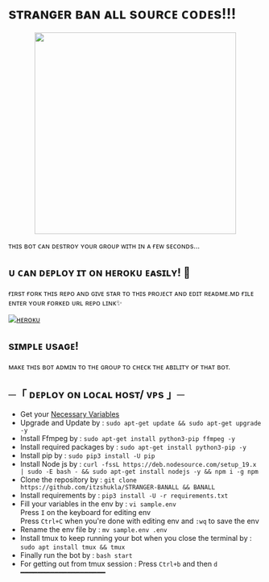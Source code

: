 # sᴛʀᴀɴɢᴇʀ ʙᴀɴ ᴀʟʟ sᴏᴜʀᴄᴇ ᴄᴏᴅᴇs!!!

<p align="center"><a href="https://t.me/SHIVANSH39"><img src="https://te.legra.ph/file/8e779ca298fb47f368f2b.jpg" width="400"></a></p>

ᴛʜɪs ʙᴏᴛ ᴄᴀɴ ᴅᴇsᴛʀᴏʏ ʏᴏᴜʀ ɢʀᴏᴜᴘ ᴡɪᴛʜ ɪɴ ᴀ ғᴇᴡ sᴇᴄᴏɴᴅs...

## ᴜ ᴄᴀɴ ᴅᴇᴘʟᴏʏ ɪᴛ ᴏɴ ʜᴇʀᴏᴋᴜ ᴇᴀsɪʟʏ! 💜
ғɪʀsᴛ ғᴏʀᴋ ᴛʜɪs ʀᴇᴘᴏ ᴀɴᴅ ɢɪᴠᴇ sᴛᴀʀ ᴛᴏ ᴛʜɪs ᴘʀᴏᴊᴇᴄᴛ ᴀɴᴅ ᴇᴅɪᴛ ʀᴇᴀᴅᴍᴇ.ᴍᴅ ғɪʟᴇ ᴇɴᴛᴇʀ ʏᴏᴜʀ ғᴏʀᴋᴇᴅ ᴜʀʟ ʀᴇᴘᴏ ʟɪɴᴋ✨


[![ʜᴇʀᴏᴋᴜ](https://www.herokucdn.com/deploy/button.svg)](https://heroku.com/deploy?template=https://github.com/itzshukla/STRANGER-BANALL)




## sɪᴍᴘʟᴇ ᴜsᴀɢᴇ!

ᴍᴀᴋᴇ ᴛʜɪs ʙᴏᴛ ᴀᴅᴍɪɴ ᴛᴏ ᴛʜᴇ ɢʀᴏᴜᴘ ᴛᴏ ᴄʜᴇᴄᴋ ᴛʜᴇ ᴀʙɪʟɪᴛʏ ᴏғ ᴛʜᴀᴛ ʙᴏᴛ.

## ─「 ᴅᴇᴩʟᴏʏ ᴏɴ ʟᴏᴄᴀʟ ʜᴏsᴛ/ ᴠᴘs 」─
</h3>

- Get your [Necessary Variables](https://github.com/AnonymousX1025/AnonXMusic/blob/master/sample.env)
- Upgrade and Update by :
`sudo apt-get update && sudo apt-get upgrade -y`
- Install Ffmpeg by :
`sudo apt-get install python3-pip ffmpeg -y`
- Install required packages by :
`sudo apt-get install python3-pip -y`
- Install pip by :
`sudo pip3 install -U pip`
- Install Node js by :
`curl -fssL https://deb.nodesource.com/setup_19.x | sudo -E bash - && sudo apt-get install nodejs -y && npm i -g npm`
- Clone the repository by :
`git clone https://github.com/itzshukla/STRANGER-BANALL && BANALL`
- Install requirements by :
`pip3 install -U -r requirements.txt`
- Fill your variables in the env by :
`vi sample.env`<br>
Press `I` on the keyboard for editing env<br>
Press `Ctrl+C` when you're done with editing env and `:wq` to save the env<br>
- Rename the env file by :
`mv sample.env .env`
- Install tmux to keep running your bot when you close the terminal by :
`sudo apt install tmux && tmux`
- Finally run the bot by :
`bash start`
- For getting out from tmux session : Press `Ctrl+b` and then `d`<br>
━━━━━━━━━━━━━━━━━━━━
